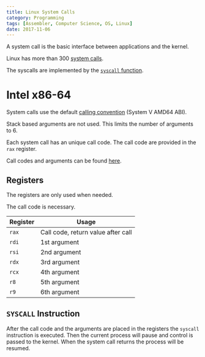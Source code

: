 ```yaml
---
title: Linux System Calls
category: Programming
tags: [Assembler, Computer Science, OS, Linux]
date: 2017-11-06
---
```

A system call is the basic interface between applications and the kernel.

Linux has more than 300 [system calls](http://man7.org/linux/man-pages/man2/syscalls.2.html).

The syscalls are implemented by the [`syscall` function](http://man7.org/linux/man-pages/man2/syscall.2.html).

# Intel x86-64

System calls use the default [calling convention](/blog/intel_calling_conventions) (System V AMD64 ABI).

Stack based arguments are not used. This limits the number
of arguments to 6.

Each system call has an unique call code. The call code are provided
in the `rax` register.

Call codes and arguments can be found [here](https://filippo.io/linux-syscall-table/).


## Registers

The registers are only used when needed.

The call code is necessary.

| Register | Usage        |
|----------|--------------|
| `rax`    | Call code, return value after call |
| `rdi`    | 1st argument |
| `rsi`    | 2nd argument |
| `rdx`    | 3rd argument |
| `rcx`    | 4th argument |
| `r8`     | 5th argument |
| `r9`     | 6th argument |


## `SYSCALL` Instruction

After the call code and the arguments are placed in the registers
the `syscall` instruction is executed. Then the current process
will pause and control is passed to the kernel. When the system call
returns the process will be resumed.

